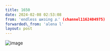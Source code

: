```yaml
---
title: 1650
date: 2024-02-08 02:53:08
from: 'endless шизing ⍼' (channel1162404975)
forwarded\_from: 'аlena l'
layout: post
---
```


![image](photos/photo_251@08-02-2024_02-53-08.jpg)


